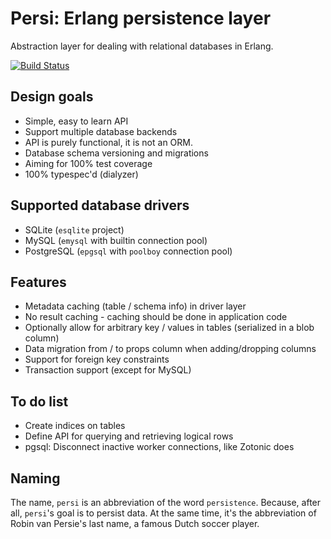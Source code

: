 Persi: Erlang persistence layer
===============================

Abstraction layer for dealing with relational databases in Erlang.

[![Build Status](https://travis-ci.org/arjan/persi.svg?branch=master)](https://travis-ci.org/arjan/persi)


Design goals
------------
* Simple, easy to learn API
* Support multiple database backends
* API is purely functional, it is not an ORM.
* Database schema versioning and migrations
* Aiming for 100% test coverage
* 100% typespec'd (dialyzer)


Supported database drivers
--------------------------
* SQLite (`esqlite` project)
* MySQL (`emysql` with builtin connection pool)
* PostgreSQL (`epgsql` with `poolboy` connection pool)


Features
--------
* Metadata caching (table / schema info) in driver layer
* No result caching - caching should be done in application code
* Optionally allow for arbitrary key / values in tables (serialized in a blob column)
* Data migration from / to props column when adding/dropping columns
* Support for foreign key constraints
* Transaction support (except for MySQL)


To do list
----------
* Create indices on tables
* Define API for querying and retrieving logical rows
* pgsql: Disconnect inactive worker connections, like Zotonic does 


Naming
------
The name, `persi` is an abbreviation of the word
`persistence`. Because, after all, `persi`'s goal is to persist
data. At the same time, it's the abbreviation of Robin van Persie's
last name, a famous Dutch soccer player.


